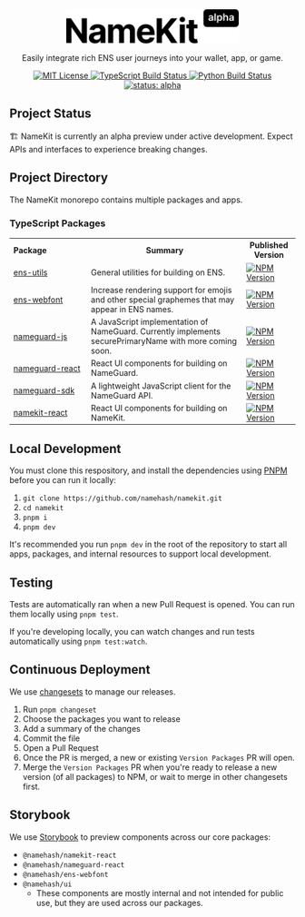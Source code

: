 <br>
<br>

<!-- LOGO -->

<p align="center">
  <a href="https://namekit.io">
    <picture>
      <source media="(prefers-color-scheme: dark)" srcset=".github/logo-dark.svg">
      <img alt="NameKit" src=".github/logo-light.svg" width="auto" height="60">
    </picture>
  </a>
</p>

<!-- TAGLINE -->
<p align="center">
  Easily integrate rich ENS user journeys into your wallet, app, or game.
<p>

<!-- PROJECT SHIELDS -->
<p align="center">
  <a href="LICENSE">
    <picture>
      <source media="(prefers-color-scheme: dark)" srcset="https://img.shields.io/github/license/namehash/namekit?color=444444">
      <img src="https://img.shields.io/github/license/namehash/namekit?color=444444" alt="MIT License">
    </picture>
  </a>
  <a href="https://github.com/namehash/namekit/actions/workflows/ci_sdk.yml?query=branch%3Amain">
    <picture>
      <source media="(prefers-color-scheme: dark)" srcset="https://img.shields.io/github/actions/workflow/status/namehash/namekit/ci_sdk.yml?logo=typescript&logoColor=ffffff&color=444444">
      <img src="https://img.shields.io/github/actions/workflow/status/namehash/namekit/ci_sdk.yml?logo=typescript&logoColor=ffffff&color=444444" alt="TypeScript Build Status">
    </picture>
  </a>
  <a href="https://github.com/namehash/namekit/actions/workflows/ci_api.yml?query=branch%3Amain">
    <picture>
      <source media="(prefers-color-scheme: dark)" srcset="https://img.shields.io/github/actions/workflow/status/namehash/namekit/ci_api.yml?logo=python&logoColor=ffffff&color=444444">
      <img src="https://img.shields.io/github/actions/workflow/status/namehash/namekit/ci_api.yml?logo=python&logoColor=ffffff&color=444444" alt="Python Build Status">
    </picture>
  </a>
  <a href="#project-status">
    <picture>
      <source media="(prefers-color-scheme: dark)" srcset="https://img.shields.io/badge/status-alpha-444444">
      <img src="https://img.shields.io/badge/status-alpha-444444" alt="status: alpha">
    </picture>
  </a>
</p>

## Project Status

🏗️ NameKit is currently an alpha preview under active development. Expect APIs and interfaces to experience breaking changes.

## Project Directory

The NameKit monorepo contains multiple packages and apps.


### TypeScript Packages

<!-- PACKAGES TABLE -->
<table>
  <tr>
    <th style="white-space: nowrap;">Package&nbsp;&nbsp;&nbsp;&nbsp;&nbsp;&nbsp;&nbsp;&nbsp;&nbsp;&nbsp;&nbsp;&nbsp;&nbsp;&nbsp;&nbsp;&nbsp;&nbsp;</th> <!-- adding spaces to make GitHub stop breaking package names across multiple lines -->
    <th>Summary</th>
    <th>Published Version</th>
  </tr>
  <tr>
    <td style="white-space: nowrap;">
      <a href="packages/ens-utils">ens-utils</a>
    </td>
    <td>General utilities for building on ENS.</td>
    <td>
      <a href="https://www.npmjs.com/package/@namehash/ens-utils">
        <picture>
          <source media="(prefers-color-scheme: dark)" srcset="https://img.shields.io/npm/v/%40namehash%2Fens-utils?style=flat&color=444444">
          <img src="https://img.shields.io/npm/v/%40namehash%2Fens-utils?style=flat&color=444444" alt="NPM Version">
        </picture>
      </a>
    </td>
  </tr>
  <tr>
    <td style="white-space: nowrap;">
      <a href="packages/ens-webfont">ens-webfont</a>
    </td>
    <td>Increase rendering support for emojis and other special graphemes that may appear in ENS names.</td>
    <td>
      <a href="https://www.npmjs.com/package/@namehash/ens-webfont">
        <picture>
          <source media="(prefers-color-scheme: dark)" srcset="https://img.shields.io/npm/v/%40namehash%2Fens-webfont?style=flat&color=444444">
          <img src="https://img.shields.io/npm/v/%40namehash%2Fens-webfont?style=flat&color=444444" alt="NPM Version">
        </picture>
      </a>
    </td>
  </tr>
  <tr>
    <td style="white-space: nowrap;">
      <a href="packages/nameguard-js">nameguard-js</a>
    </td>
    <td>A JavaScript implementation of NameGuard. Currently implements securePrimaryName with more coming soon.</td>
    <td>
      <a href="https://www.npmjs.com/package/@namehash/nameguard-js">
        <picture>
          <source media="(prefers-color-scheme: dark)" srcset="https://img.shields.io/npm/v/%40namehash%2Fnameguard-js?style=flat&color=444444">
          <img src="https://img.shields.io/npm/v/%40namehash%2Fnameguard-js?style=flat&color=444444" alt="NPM Version">
        </picture>
      </a>
    </td>
  </tr>
  <tr>
    <td style="white-space: nowrap;">
      <a href="packages/nameguard-react">nameguard-react</a>
    </td>
    <td>React UI components for building on NameGuard.</td>
    <td>
      <a href="https://www.npmjs.com/package/@namehash/nameguard-react">
        <picture>
          <source media="(prefers-color-scheme: dark)" srcset="https://img.shields.io/npm/v/%40namehash%2Fnameguard-react?style=flat&color=444444">
          <img src="https://img.shields.io/npm/v/%40namehash%2Fnameguard-react?style=flat&color=444444" alt="NPM Version">
        </picture>
      </a>
    </td>
  </tr>
  <tr>
    <td style="white-space: nowrap;">
      <a href="packages/nameguard-sdk">nameguard-sdk</a>
    </td>
    <td>A lightweight JavaScript client for the NameGuard API.</td>
    <td>
      <a href="https://www.npmjs.com/package/@namehash/nameguard">
        <picture>
          <source media="(prefers-color-scheme: dark)" srcset="https://img.shields.io/npm/v/%40namehash%2Fnameguard?style=flat&color=444444">
          <img src="https://img.shields.io/npm/v/%40namehash%2Fnameguard?style=flat&color=444444" alt="NPM Version">
        </picture>
      </a>
    </td>
  </tr>
  <tr>
    <td style="white-space: nowrap;">
      <a href="packages/namekit-react">namekit-react</a>
    </td>
    <td>React UI components for building on NameKit.</td>
    <td>
      <a href="https://www.npmjs.com/package/@namehash/namekit-react">
        <picture>
          <source media="(prefers-color-scheme: dark)" srcset="https://img.shields.io/npm/v/%40namehash%2Fnamekit-react?style=flat&color=444444">
          <img src="https://img.shields.io/npm/v/%40namehash%2Fnamekit-react?style=flat&color=444444" alt="NPM Version">
        </picture>
      </a>
    </td>
  </tr>
</table>

## Local Development

You must clone this respository, and install the dependencies using [PNPM](https://pnpm.io/installation) before you can run it locally:

1. `git clone https://github.com/namehash/namekit.git`
2. `cd namekit`
3. `pnpm i`
4. `pnpm dev`

It's recommended you run `pnpm dev` in the root of the repository to start all apps, packages, and internal resources to support local development.

## Testing

Tests are automatically ran when a new Pull Request is opened. You can run them locally using `pnpm test`.

If you're developing locally, you can watch changes and run tests automatically using `pnpm test:watch`.

## Continuous Deployment

We use [changesets](https://github.com/changesets/changesets) to manage our releases.

1. Run `pnpm changeset`
2. Choose the packages you want to release
3. Add a summary of the changes
4. Commit the file
5. Open a Pull Request
6. Once the PR is merged, a new or existing `Version Packages` PR will open.
7. Merge the `Version Packages` PR when you're ready to release a new version (of all packages) to NPM, or wait to merge in other changesets first.

## Storybook

We use [Storybook](https://storybook.namekit.io/) to preview components across our core packages:

- `@namehash/namekit-react`
- `@namehash/nameguard-react`
- `@namehash/ens-webfont`
- `@namehash/ui`
  - These components are mostly internal and not intended for public use, but they are used across our packages.
